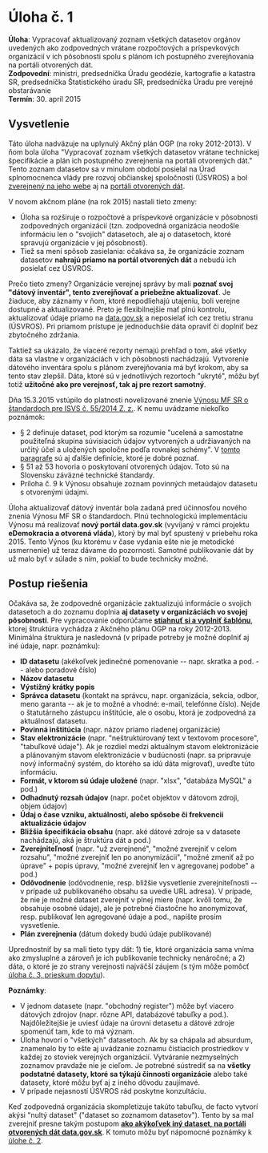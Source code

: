 # Úloha č. 1

**Úloha**: Vypracovať aktualizovaný zoznam všetkých datasetov orgánov uvedených ako zodpovedných vrátane rozpočtových a príspevkových organizácií v ich pôsobnosti spolu s plánom ich postupného zverejňovania na portáli otvorených dát.
<br>
**Zodpovední**: ministri, predsedníčka Úradu geodézie, kartografie a katastra SR, predsedníčka Štatistického úradu SR, predsedníčka Úradu pre verejné obstarávanie
<br>
**Termín**: 30. apríl 2015

## Vysvetlenie

Táto úloha nadväzuje na uplynulý Akčný plán OGP (na roky 2012-2013). V ňom bola úloha "Vypracovať zoznam všetkých datasetov vrátane technickej špecifikácie a plán ich postupného zverejnenia na portáli otvorených dát." Tento zoznam datasetov sa v minulom období posielal na Úrad splnomocnenca vlády pre rozvoj občianskej spoločnosti (ÚSVROS) a bol [zverejnený na jeho webe](http://www.otvorenavlada.gov.sk/datasety-statnej-spravy/) aj na [portáli otvorených dát](http://data.gov.sk/dataset/zoznam-datasetov-statnej-spravy).

V novom akčnom pláne (na rok 2015) nastali tieto zmeny:

- Úloha sa rozširuje o rozpočtové a príspevkové organizácie v pôsobnosti zodpovedných organizácií (tzn. zodpovedná organizácia neodošle informáciu len o "svojich" datasetoch, ale aj o datasetoch, ktoré spravujú organizácie v jej pôsobnosti).
- Tiež sa mení spôsob zasielania: očakáva sa, že organizácie zoznam datasetov **nahrajú priamo na portál otvorených dát** a nebudú ich posielať cez ÚSVROS.

Prečo tieto zmeny? Organizácie verejnej správy by mali **poznať svoj "dátový inventár", tento zverejňovať a priebežne aktualizovať**. Je žiaduce, aby záznamy v ňom, ktoré nepodliehajú utajeniu, boli verejne dostupné a aktualizované. Preto je flexibilnejšie mať plnú kontrolu, aktualizovať údaje priamo na [data.gov.sk](http://data.gov.sk/) a neposielať ich cez tretiu stranu (ÚSVROS). Pri priamom prístupe je jednoduchšie dáta opraviť či doplniť bez zbytočného zdržania.

Taktiež sa ukázalo, že viaceré rezorty nemajú prehľad o tom, aké všetky dáta sa vlastne v organizáciách v ich pôsobnosti nachádzajú. Vytvorenie dátového inventára spolu s plánom zverejňovania má byť krokom, aby sa tento stav zlepšil. Dáta, ktoré sú v jednotlivých rezortoch "ukryté", môžu byť totiž **užitočné ako pre verejnosť, tak aj pre rezort samotný**.

Dňa 15.3.2015 vstúpilo do platnosti novelizované znenie [Výnosu MF SR o štandardoch pre ISVS č. 55/2014 Z. z.](http://www.zakonypreludi.sk/zz/2014-55). K nemu uvádzame niekoľko poznámok:

- § 2 definuje dataset, pod ktorým sa rozumie "ucelená a samostatne použiteľná skupina súvisiacich údajov vytvorených a udržiavaných na určitý účel a uložených spoločne podľa rovnakej schémy". V [tomto paragrafe](http://www.zakonypreludi.sk/zz/2014-55#p2) sú aj ďalšie definície, ktoré je dobré poznať.
- § 51 až 53 hovoria o poskytovaní otvorených údajov. Toto sú na Slovensku záväzné technické štandardy.
- Príloha č. 9 k Výnosu obsahuje zoznam povinných metaúdajov datasetu s otvorenými údajmi.

Úloha aktualizovať dátový inventár bola zadaná pred účinnosťou nového znenia Výnosu MF SR o štandardoch. Plnú technologickú implementáciu Výnosu má realizovať **nový portál data.gov.sk** (vyvíjaný v rámci projektu **eDemokracia a otvorená vláda**), ktorý by mal byť spustený v priebehu roka 2015. Tento Výnos (ku ktorému v čase vydania ešte nie je metodické usmernenie) už teraz dávame do pozornosti. Samotné publikovanie dát by už malo byť v súlade s ním, pokiaľ to bude technicky možné.

## Postup riešenia

Očakáva sa, že zodpovedné organizácie zaktualizujú informácie o svojich datasetoch a do zoznamu doplnia **aj datasety v organizáciách vo svojej pôsobnosti**. Pre vypracovanie odporúčame **[stiahnuť si a vyplniť šablónu](https://raw.githubusercontent.com/otvorenavlada/akcnyplan2015/master/uloha-01/sablona.zip)**, ktorej štruktúra vychádza z Akčného plánu OGP na roky 2012-2013. Minimálna štruktúra je nasledovná (v prípade potreby je možné doplniť aj iné údaje, napr. poznámku):

- **ID datasetu** (akékoľvek jedinečné pomenovanie -- napr. skratka a pod. -- alebo poradové číslo)
- **Názov datasetu**
- **Výstižný krátky popis**
- **Správca datasetu** (kontakt na správcu, napr. organizácia, sekcia, odbor, meno garanta -- ak je to možné a vhodné: e-mail, telefónne číslo). Nejde o štatutárneho zástupcu inštitúcie, ale o osobu, ktorá je zodpovedná za aktuálnosť datasetu.
- **Povinná inštitúcia** (napr. názov priamo riadenej organizácie)
- **Stav elektronizácie** (napr. "neštruktúrovaný text v textovom procesore", "tabuľkové údaje"). Ak je rozdiel medzi aktuálnym stavom elektronizácie a plánovaným stavom elektronizácie v budúcnosti (napr. sa pripravuje nový informačný systém, do ktorého sa idú dáta migrovať), uveďte túto informáciu.
- **Formát, v ktorom sú údaje uložené** (napr. "xlsx", "databáza MySQL" a pod.)
- **Odhadnutý rozsah údajov** (napr. počet objektov v dátovom zdroji, objem údajov)
- **Údaj o čase vzniku, aktuálnosti, alebo spôsobe či frekvencii aktualizácie údajov**
- **Bližšia špecifikácia obsahu** (napr. aké dátové zdroje sa v datasete nachádzajú, aká je štruktúra dát a pod.)
- **Zverejniteľnosť** (napr. "už zverejnené", "možné zverejniť v celom rozsahu", "možné zverejniť len po anonymizácii", "možné zmeniť až po úprave" + popis úpravy, "možné zverejniť len v agregovanej podobe" a pod.)
- **Odôvodnenie** (odôvodnenie, resp. bližšie vysvetlenie zverejniteľnosti -- v prípade už publikovaného obsahu sa uvedie URL adresa). V prípade, že nie je možné dataset zverejniť v plnej miere (napr. kvôli tomu, že obsahuje osobné údaje), ale je potrebné čiastočne ho anonymizovať, resp. publikovať len agregované údaje a pod., napíšte prosím vysvetlenie.
- **Plán zverejnenia** (dátum dokedy budú údaje publikované)

Uprednostniť by sa mali tieto typy dát: 1) tie, ktoré organizácia sama vníma ako zmysluplné a zároveň je ich publikovanie technicky nenáročné; a 2) dáta, o ktoré je zo strany verejnosti najväčší záujem (s tým môže pomôcť [úloha č. 3, prieskum dopytu](../uloha-03)).

**Poznámky**:

- V jednom datasete (napr. "obchodný register") môže byť viacero dátových zdrojov (napr. rôzne API, databázové tabuľky a pod.). Najdôležitejšie je uviesť údaje na úrovni detasetu a dátové zdroje spomenúť tam, kde to má význam.
- Úloha hovorí o "všetkých" datasetoch. Ak by sa chápala ad absurdum, znamenalo by to ešte aj uvádzanie zoznamu čistiacich prostriedkov v každej zo stoviek verejných organizácií. Vytváranie nezmyselných zoznamov pravdaže nie je cieľom. Je potrebné sústrediť sa na **všetky podstatné datasety, ktoré sa týkajú činnosti organizácie** alebo také datasety, ktoré môžu byť aj z iného dôvodu zaujímavé.
- V prípade nejasností ÚSVROS rád poskytne konzultáciu.

Keď zodpovedná organizácia skompletizuje takúto tabuľku, de facto vytvorí akýsi "nultý dataset" ("dataset so zoznamom datasetov"). Tento by sa mal zverejniť presne takým postupom [**ako akýkoľvek iný dataset, na portáli otvorených dát data.gov.sk**](http://data.gov.sk/). K tomuto môžu byť nápomocné poznámky k [úlohe č. 2](../uloha-02).
